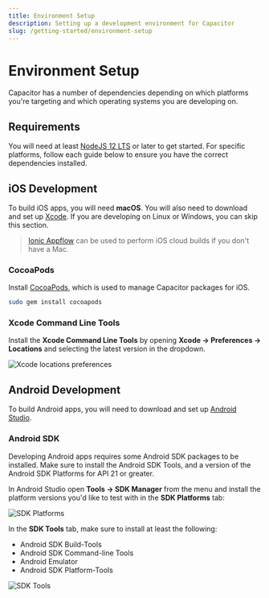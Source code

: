 ```yaml
---
title: Environment Setup
description: Setting up a development environment for Capacitor
slug: /getting-started/environment-setup
---
```


# Environment Setup

Capacitor has a number of dependencies depending on which platforms you're targeting and which operating systems you are developing on.

## Requirements

You will need at least [NodeJS 12 LTS](https://nodejs.org) or later to get started. For specific platforms, follow each guide below to ensure you have the correct dependencies installed.

## iOS Development

To build iOS apps, you will need **macOS**. You will also need to download and set up [Xcode](https://developer.apple.com/xcode/). If you are developing on Linux or Windows, you can skip this section.

> [Ionic Appflow](http://ionicframework.com/appflow) can be used to perform iOS cloud builds if you don't have a Mac.

### CocoaPods

Install [CocoaPods](https://cocoapods.org/), which is used to manage Capacitor packages for iOS.

```bash
sudo gem install cocoapods
```

### Xcode Command Line Tools

Install the **Xcode Command Line Tools** by opening **Xcode -> Preferences -> Locations** and selecting the latest version in the dropdown.

![Xcode locations preferences](/img/v3/docs/ios/xcode-preferences-location.png)

## Android Development

To build Android apps, you will need to download and set up [Android Studio](https://developer.android.com/studio/index.html).

### Android SDK

Developing Android apps requires some Android SDK packages to be installed. Make sure to install the Android SDK Tools, and a version of the Android SDK Platforms for API 21 or greater.

In Android Studio open **Tools -> SDK Manager** from the menu and install the platform versions you'd like to test with in the **SDK Platforms** tab:

![SDK Platforms](/img/v3/docs/android/sdk-platforms.png)

In the **SDK Tools** tab, make sure to install at least the following:

- Android SDK Build-Tools
- Android SDK Command-line Tools
- Android Emulator
- Android SDK Platform-Tools

![SDK Tools](/img/v3/docs/android/sdk-tools.png)
